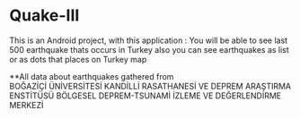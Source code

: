 # Quake-III
This is an Android project, with this application : 
You will be able to see last 500 earthquake thats occurs in Turkey
 also you can see earthquakes as list or as dots that places on Turkey map

**All data about earthquakes gathered from  
BOĞAZİÇİ ÜNİVERSİTESİ KANDİLLİ RASATHANESİ VE DEPREM ARAŞTIRMA ENSTİTÜSÜ
BÖLGESEL DEPREM-TSUNAMİ İZLEME VE DEĞERLENDİRME MERKEZİ
